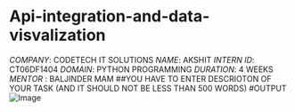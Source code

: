 # Api-integration-and-data-visvalization
*COMPANY*: CODETECH IT SOLUTIONS
*NAME*: AKSHIT
*INTERN ID*: CT06DF1404 
*DOMAIN*: PYTHON PROGRAMMING 
*DURATION*: 4 WEEKS
*MENTOR* : BALJINDER MAM 
##YOU HAVE TO ENTER DESCRIOTON OF YOUR TASK (AND IT SHOULD NOT BE LESS THAN 500 WORDS)
#OUTPUT
![Image](https://github.com/user-attachments/assets/a7f99904-54b9-456d-896e-1775e7eb0441)
